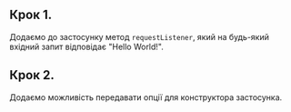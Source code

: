 ## Крок 1.

Додаємо до застосунку метод `requestListener`, який на будь-який вхідний запит відповідає "Hello World!".

## Крок 2.

Додаємо можливість передавати опції для конструктора застосунка.